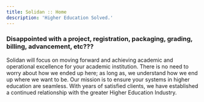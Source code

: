 ```yaml
---
title: Solidan :: Home
description: 'Higher Education Solved.'
---
```


### Disappointed with a project, registration, packaging, grading, billing, advancement, etc???

Solidan will focus on moving forward and achieving academic and operational excellence for your academic institution.  There is no need to worry about how we ended up here; as long as, we understand how we end up where we want to be. Our mission is to ensure your systems in higher education are seamless. With years of satisfied clients, we have established a continued relationship with the greater Higher Education Industry. 
